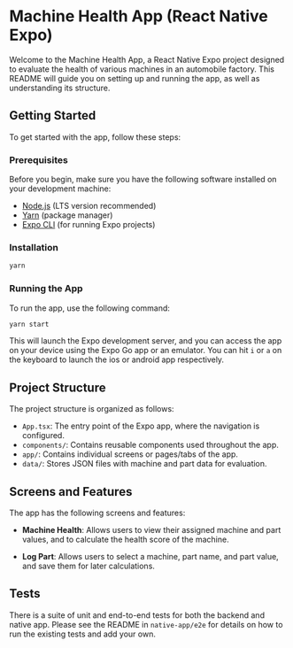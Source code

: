 # Machine Health App (React Native Expo)

Welcome to the Machine Health App, a React Native Expo project designed to evaluate the health of various machines in an automobile factory. This README will guide you on setting up and running the app, as well as understanding its structure.

## Getting Started

To get started with the app, follow these steps:

### Prerequisites

Before you begin, make sure you have the following software installed on your development machine:

- [Node.js](https://nodejs.org/) (LTS version recommended)
- [Yarn](https://classic.yarnpkg.com/en/docs/install/) (package manager)
- [Expo CLI](https://docs.expo.dev/get-started/installation/) (for running Expo projects)

### Installation

```bash
yarn
```

### Running the App

To run the app, use the following command:

```bash
yarn start
```

This will launch the Expo development server, and you can access the app on your device using the Expo Go app or an emulator. You can hit `i` or `a` on the keyboard to launch the ios or android app respectively.

## Project Structure

The project structure is organized as follows:

- `App.tsx`: The entry point of the Expo app, where the navigation is configured.
- `components/`: Contains reusable components used throughout the app.
- `app/`: Contains individual screens or pages/tabs of the app.
- `data/`: Stores JSON files with machine and part data for evaluation.

## Screens and Features

The app has the following screens and features:

- **Machine Health**: Allows users to view their assigned machine and part values, and to calculate the health score of the machine.

- **Log Part**: Allows users to select a machine, part name, and part value, and save them for later calculations.

## Tests

There is a suite of unit and end-to-end tests for both the backend and native app. Please see the README in `native-app/e2e` for details on how to run the existing tests and add your own.
